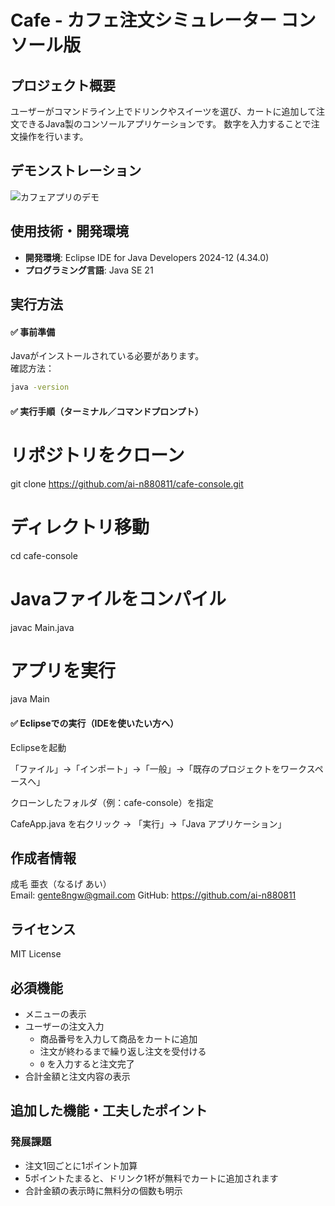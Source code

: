 # Cafe - カフェ注文シミュレーター コンソール版

## プロジェクト概要
ユーザーがコマンドライン上でドリンクやスイーツを選び、カートに追加して注文できるJava製のコンソールアプリケーションです。
数字を入力することで注文操作を行います。


## デモンストレーション
![カフェアプリのデモ]([https://github.com/ai-n880811/CafeApp/raw/main/カフェアプリ-コンソール版－デモンストレーション.gif](https://github.com/ai-n880811/Console-Version-of-Cafe-App/blob/main/%E3%82%AB%E3%83%95%E3%82%A7%E3%82%A2%E3%83%97%E3%83%AA-%E3%82%B3%E3%83%B3%E3%82%BD%E3%83%BC%E3%83%AB%E7%89%88%EF%BC%8D%E3%83%87%E3%83%A2%E3%83%B3%E3%82%B9%E3%83%88%E3%83%AC%E3%83%BC%E3%82%B7%E3%83%A7%E3%83%B3.gif))




## 使用技術・開発環境
- **開発環境**: Eclipse IDE for Java Developers 2024-12 (4.34.0)  
- **プログラミング言語**: Java SE 21


## 実行方法

#### ✅ 事前準備

Javaがインストールされている必要があります。  
確認方法：

```bash
java -version
```

#### ✅ 実行手順（ターミナル／コマンドプロンプト）


# リポジトリをクローン
git clone https://github.com/ai-n880811/cafe-console.git

# ディレクトリ移動
cd cafe-console

# Javaファイルをコンパイル
javac Main.java

# アプリを実行
java Main


#### ✅ Eclipseでの実行（IDEを使いたい方へ）
Eclipseを起動

「ファイル」→「インポート」→「一般」→「既存のプロジェクトをワークスペースへ」

クローンしたフォルダ（例：cafe-console）を指定

CafeApp.java を右クリック → 「実行」→「Java アプリケーション」


## 作成者情報

成毛 亜衣（なるげ あい）  
Email: gente8ngw@gmail.com 
GitHub: https://github.com/ai-n880811


## ライセンス

MIT License


## 必須機能
- メニューの表示  
- ユーザーの注文入力  
  - 商品番号を入力して商品をカートに追加  
  - 注文が終わるまで繰り返し注文を受付ける  
  - `0` を入力すると注文完了  
- 合計金額と注文内容の表示


## 追加した機能・工夫したポイント

### 発展課題
- 注文1回ごとに1ポイント加算  
- 5ポイントたまると、ドリンク1杯が無料でカートに追加されます  
- 合計金額の表示時に無料分の個数も明示  
